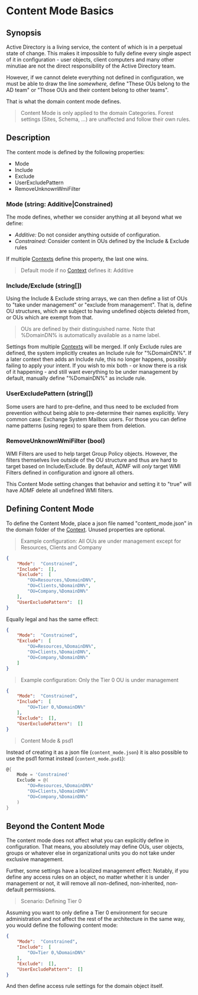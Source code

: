 ﻿# Content Mode Basics

## Synopsis

Active Directory is a living service, the content of which is in a perpetual state of change.
This makes it impossible to fully define every single aspect of it in configuration - user objects, client computers and many other minutiae are not the direct responsibility of the Active Directory team.

However, if we cannot delete everything not defined in configuration, we must be able to draw the line _somewhere,_ define "These OUs belong to the AD team" or "Those OUs and their content belong to other teams".

That is what the domain content mode defines.

> Content Mode is only applied to the domain Categories. Forest settings (Sites, Schema, ...) are unaffected and follow their own rules.

## Description

The content mode is defined by the following properties:

+ Mode
+ Include
+ Exclude
+ UserExcludePattern
+ RemoveUnknownWmiFilter

### Mode (string: Additive|Constrained)

The mode defines, whether we consider anything at all beyond what we define:

+ *Additive:* Do not consider anything outside of configuration.
+ *Constrained:* Consider content in OUs defined by the Include & Exclude rules

If multiple [Contexts](contexts.html) define this property, the last one wins.

> Default mode if no [Context](contexts.html) defines it: Additive

### Include/Exclude (string[])

Using the Include & Exclude string arrays, we can then define a list of OUs to "take under management" or "exclude from management".
That is, define OU structures, which are subject to having undefined objects deleted from, or OUs which are exempt from that.

> OUs are defined by their distinguished name. Note that %DomainDN% is automatically available as a name label.

Settings from multiple [Contexts](contexts.html) will be merged.
If only Exclude rules are defined, the system implicitly creates an Include rule for "%DomainDN%".
If a later context then adds an Include rule, this no longer happens, possibly failing to apply your intent.
If you wish to mix both - or know there is a risk of it happening - and still want everything to be under management by default, manually define "%DomainDN%" as include rule.

### UserExcludePattern (string[])

Some users are hard to pre-define, and thus need to be excluded from prevention without being able to pre-determine their names explicitly.
Very common case: Exchange System Mailbox users.
For those you can define name patterns (using regex) to spare them from deletion.

### RemoveUnknownWmiFilter (bool)

WMI Filters are used to help target Group Policy objects.
However, the filters themselves live outside of the OU structure and thus are hard to target based on Include/Exclude.
By default, ADMF will _only_ target WMI Filters defined in configuration and ignore all others.

This Content Mode setting changes that behavior and setting it to "true" will have ADMF delete all undefined WMI filters.

## Defining Content Mode

To define the Content Mode, place a json file named "content_mode.json" in the domain folder of the [Context](contexts.html).
Unused properties are optional.

> Example configuration: All OUs are under management except for Resources, Clients and Company

```json
{
    "Mode":  "Constrained",
    "Include":  [],
    "Exclude":  [
        "OU=Resources,%DomainDN%",
        "OU=Clients,%DomainDN%",
        "OU=Company,%DomainDN%"
    ],
    "UserExcludePattern":  []
}
```

Equally legal and has the same effect:

```json
{
    "Mode":  "Constrained",
    "Exclude":  [
        "OU=Resources,%DomainDN%",
        "OU=Clients,%DomainDN%",
        "OU=Company,%DomainDN%"
    ]
}
```

> Example configuration: Only the Tier 0 OU is under management

```json
{
    "Mode":  "Constrained",
    "Include":  [
        "OU=Tier 0,%DomainDN%"
    ],
    "Exclude":  [],
    "UserExcludePattern":  []
}
```

> Content Mode & psd1

Instead of creating it as a json file (`content_mode.json`) it is also possible to use the psd1 format instead (`content_mode.psd1`):

```powershell
@{
    Mode = 'Constrained'
    Exclude = @(
        "OU=Resources,%DomainDN%"
        "OU=Clients,%DomainDN%"
        "OU=Company,%DomainDN%"
    )
}
```

## Beyond the Content Mode

The content mode does not affect what you can explicitly define in configuration.
That means, you absolutely may define OUs, user objects, groups or whatever else in organizational units you do not take under exclusive management.

Further, some settings have a localized management effect:
Notably, if you define any access rules on an object, no matter whether it is under management or not, it will remove all non-defined, non-inherited, non-default permissions.

> Scenario: Defining Tier 0

Assuming you want to only define a Tier 0 environment for secure administration and not affect the rest of the architecture in the same way, you would define the following content mode:

```json
{
    "Mode":  "Constrained",
    "Include":  [
        "OU=Tier 0,%DomainDN%"
    ],
    "Exclude":  [],
    "UserExcludePattern":  []
}
```

And then define access rule settings for the domain object itself.
